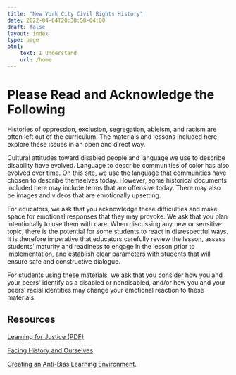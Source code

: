 ```yaml
---
title: "New York City Civil Rights History"
date: 2022-04-04T20:38:58-04:00
draft: false
layout: index
type: page
btn1: 
    text: I Understand
    url: /home
---
```


# Please Read and Acknowledge the Following

Histories of oppression, exclusion, segregation, ableism, and racism are often left out of the curriculum. The materials and lessons included here explore these issues in an open and direct way.

Cultural attitudes toward disabled people and language we use to describe disability have evolved. Language to describe communities of color has also evolved over time. On this site, we use the language that communities have chosen to describe themselves today. However, some historical documents included here may include terms that are offensive today. There may also be images and videos that are emotionally upsetting.

For educators, we ask that you acknowledge these difficulties and make space for emotional responses that they may provoke. We ask that you plan intentionally to use them with care. When discussing any new or sensitive topic, there is the potential for some students to react in disrespectful ways. It is therefore imperative that educators carefully review the lesson, assess students’ maturity and readiness to engage in the lesson prior to implementation, and establish clear parameters with students that will ensure safe and constructive dialogue.

For students using these materials, we ask that you consider how you and your peers' identify as a disabled or nondisabled, and/or how you and your peers’ racial identities may change your emotional reaction to these materials.

## Resources

[Learning for Justice (PDF)](https://www.learningforjustice.org/sites/default/files/2021-11/LFJ-2111-Critical-Practices-for-Anti-bias-Ed-November-2021-11172021.pdf)

[Facing History and Ourselves](https://www.facinghistory.org/resource-library/contracting-0)

[Creating an Anti-Bias Learning Environment](https://www.adl.org/resources/tools-and-strategies/creating-anti-bias-learning-environment).
